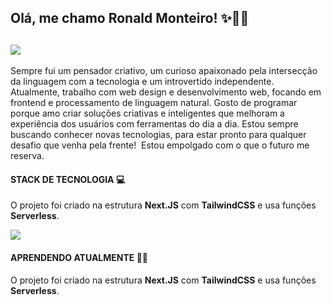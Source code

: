 ## Olá, me chamo Ronald Monteiro! ✨🌈💡

## ![](https://github-readme-stats.vercel.app/api/top-langs/?username=RonaldMonteiro&layout=compact)

Sempre fui um pensador criativo, um curioso apaixonado pela intersecção da linguagem com a tecnologia e um introvertido independente.  Atualmente, trabalho com web design e desenvolvimento web, focando em frontend e processamento de linguagem natural. Gosto de programar porque amo criar soluções criativas e inteligentes que melhoram a experiência dos usuários com ferramentas do dia a dia. Estou sempre buscando conhecer novas tecnologias, para estar pronto para qualquer desafio que venha pela frente!  Estou empolgado com o que o futuro me reserva.

#### STACK DE TECNOLOGIA 💻

O projeto foi criado na estrutura **Next.JS** com **TailwindCSS** e usa funções **Serverless**.

![](https://img.shields.io/badge/next.js-000000?style=for-the-badge&logo=nextdotjs&logoColor=white)

#### APRENDENDO ATUALMENTE 👩‍💻

O projeto foi criado na estrutura **Next.JS** com **TailwindCSS** e usa funções **Serverless**.

